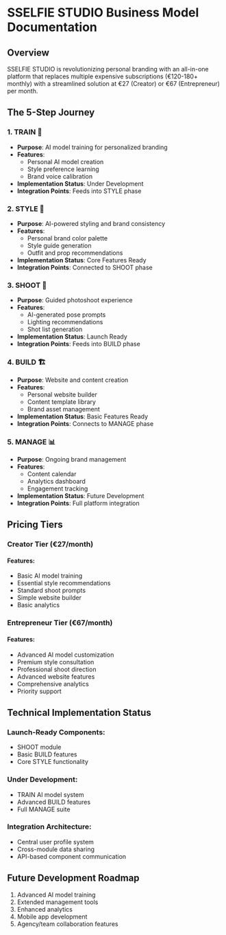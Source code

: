 # SSELFIE STUDIO Business Model Documentation

## Overview
SSELFIE STUDIO is revolutionizing personal branding with an all-in-one platform that replaces multiple expensive subscriptions (€120-180+ monthly) with a streamlined solution at €27 (Creator) or €67 (Entrepreneur) per month.

## The 5-Step Journey

### 1. TRAIN 🤖
- **Purpose**: AI model training for personalized branding
- **Features**:
  - Personal AI model creation
  - Style preference learning
  - Brand voice calibration
- **Implementation Status**: Under Development
- **Integration Points**: Feeds into STYLE phase

### 2. STYLE 💃
- **Purpose**: AI-powered styling and brand consistency
- **Features**:
  - Personal brand color palette
  - Style guide generation
  - Outfit and prop recommendations
- **Implementation Status**: Core Features Ready
- **Integration Points**: Connected to SHOOT phase

### 3. SHOOT 📸
- **Purpose**: Guided photoshoot experience
- **Features**:
  - AI-generated pose prompts
  - Lighting recommendations
  - Shot list generation
- **Implementation Status**: Launch Ready
- **Integration Points**: Feeds into BUILD phase

### 4. BUILD 🏗️
- **Purpose**: Website and content creation
- **Features**:
  - Personal website builder
  - Content template library
  - Brand asset management
- **Implementation Status**: Basic Features Ready
- **Integration Points**: Connects to MANAGE phase

### 5. MANAGE 📊
- **Purpose**: Ongoing brand management
- **Features**:
  - Content calendar
  - Analytics dashboard
  - Engagement tracking
- **Implementation Status**: Future Development
- **Integration Points**: Full platform integration

## Pricing Tiers

### Creator Tier (€27/month)
#### Features:
- Basic AI model training
- Essential style recommendations
- Standard shoot prompts
- Simple website builder
- Basic analytics

### Entrepreneur Tier (€67/month)
#### Features:
- Advanced AI model customization
- Premium style consultation
- Professional shoot direction
- Advanced website features
- Comprehensive analytics
- Priority support

## Technical Implementation Status

### Launch-Ready Components:
- SHOOT module
- Basic BUILD features
- Core STYLE functionality

### Under Development:
- TRAIN AI model system
- Advanced BUILD features
- Full MANAGE suite

### Integration Architecture:
- Central user profile system
- Cross-module data sharing
- API-based component communication

## Future Development Roadmap
1. Advanced AI model training
2. Extended management tools
3. Enhanced analytics
4. Mobile app development
5. Agency/team collaboration features